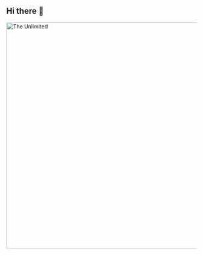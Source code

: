 ## Hi there 👋

<img src="https://github.com/TimofeiKazakov/TimofeiKazakov/blob/main/animation.gif" alt="The Unlimited" width="600">
